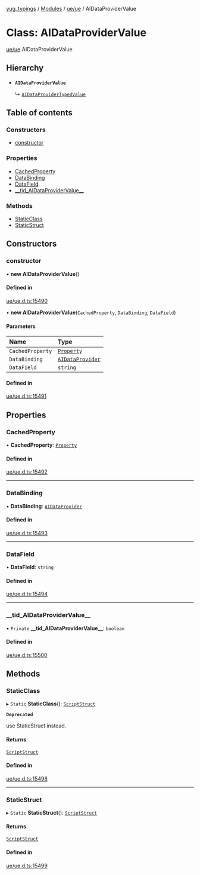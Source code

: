 [yug_typings](../README.md) / [Modules](../modules.md) / [ue/ue](../modules/ue_ue.md) / AIDataProviderValue

# Class: AIDataProviderValue

[ue/ue](../modules/ue_ue.md).AIDataProviderValue

## Hierarchy

- **`AIDataProviderValue`**

  ↳ [`AIDataProviderTypedValue`](ue_ue.AIDataProviderTypedValue.md)

## Table of contents

### Constructors

- [constructor](ue_ue.AIDataProviderValue.md#constructor)

### Properties

- [CachedProperty](ue_ue.AIDataProviderValue.md#cachedproperty)
- [DataBinding](ue_ue.AIDataProviderValue.md#databinding)
- [DataField](ue_ue.AIDataProviderValue.md#datafield)
- [\_\_tid\_AIDataProviderValue\_\_](ue_ue.AIDataProviderValue.md#__tid_aidataprovidervalue__)

### Methods

- [StaticClass](ue_ue.AIDataProviderValue.md#staticclass)
- [StaticStruct](ue_ue.AIDataProviderValue.md#staticstruct)

## Constructors

### constructor

• **new AIDataProviderValue**()

#### Defined in

[ue/ue.d.ts:15490](https://github.com/YugMetaverse/yug_typings/blob/b7d9b19/ue/ue.d.ts#L15490)

• **new AIDataProviderValue**(`CachedProperty`, `DataBinding`, `DataField`)

#### Parameters

| Name | Type |
| :------ | :------ |
| `CachedProperty` | [`Property`](ue_ue.Property.md) |
| `DataBinding` | [`AIDataProvider`](ue_ue.AIDataProvider.md) |
| `DataField` | `string` |

#### Defined in

[ue/ue.d.ts:15491](https://github.com/YugMetaverse/yug_typings/blob/b7d9b19/ue/ue.d.ts#L15491)

## Properties

### CachedProperty

• **CachedProperty**: [`Property`](ue_ue.Property.md)

#### Defined in

[ue/ue.d.ts:15492](https://github.com/YugMetaverse/yug_typings/blob/b7d9b19/ue/ue.d.ts#L15492)

___

### DataBinding

• **DataBinding**: [`AIDataProvider`](ue_ue.AIDataProvider.md)

#### Defined in

[ue/ue.d.ts:15493](https://github.com/YugMetaverse/yug_typings/blob/b7d9b19/ue/ue.d.ts#L15493)

___

### DataField

• **DataField**: `string`

#### Defined in

[ue/ue.d.ts:15494](https://github.com/YugMetaverse/yug_typings/blob/b7d9b19/ue/ue.d.ts#L15494)

___

### \_\_tid\_AIDataProviderValue\_\_

• `Private` **\_\_tid\_AIDataProviderValue\_\_**: `boolean`

#### Defined in

[ue/ue.d.ts:15500](https://github.com/YugMetaverse/yug_typings/blob/b7d9b19/ue/ue.d.ts#L15500)

## Methods

### StaticClass

▸ `Static` **StaticClass**(): [`ScriptStruct`](ue_ue.ScriptStruct.md)

**`Deprecated`**

use StaticStruct instead.

#### Returns

[`ScriptStruct`](ue_ue.ScriptStruct.md)

#### Defined in

[ue/ue.d.ts:15498](https://github.com/YugMetaverse/yug_typings/blob/b7d9b19/ue/ue.d.ts#L15498)

___

### StaticStruct

▸ `Static` **StaticStruct**(): [`ScriptStruct`](ue_ue.ScriptStruct.md)

#### Returns

[`ScriptStruct`](ue_ue.ScriptStruct.md)

#### Defined in

[ue/ue.d.ts:15499](https://github.com/YugMetaverse/yug_typings/blob/b7d9b19/ue/ue.d.ts#L15499)
